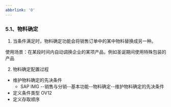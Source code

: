```yaml
---
abbrlink: '0'
---
```

### 5.1、物料确定  ###

1. 当条件满足时，物料确定功能会将销售订单中的某中物料替换成另一种。

使用场景：在某段时间内自动调换企业的某项产品，例如圣诞期间使用特殊包装的产品

2. 物料确定配置过程

* 维护物料确定的先决条件
    * SAP IMG --销售与分销--基本功能--物料确定--维护物料确定的先决条件    
* 定义条件类型 OV12
* 定义存取顺序 

